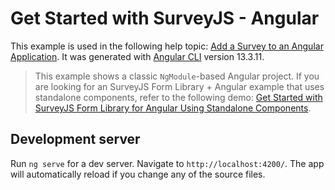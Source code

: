 # Get Started with SurveyJS - Angular

This example is used in the following help topic: [Add a Survey to an Angular Application](https://surveyjs.io/Documentation/Library?id=get-started-angular). It was generated with [Angular CLI](https://github.com/angular/angular-cli) version 13.3.11.

> This example shows a classic `NgModule`-based Angular project. If you are looking for an SurveyJS Form Library + Angular example that uses standalone components, refer to the following demo: [Get Started with SurveyJS Form Library for Angular Using Standalone Components](../angular-standalone-components/).

## Development server

Run `ng serve` for a dev server. Navigate to `http://localhost:4200/`. The app will automatically reload if you change any of the source files.